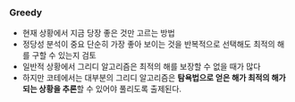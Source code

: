 ### Greedy
+ 현재 상황에서 지금 당장 좋은 것만 고르는 방법
+ 정당성 분석이 중요 
	단순히 가장 좋아 보이는 것을 반복적으로 선택해도 최적의 해를 구할 수 있는지 검토
+ 일반적 상황에서 그리디 알고리즘은 최적의 해를 보장할 수 없을 때가 많다
+ 하지만 코테에서는 대부분의 그리디 알고리즘은 **탐욕법으로 얻은 해가 최적의 해가 되는 상황을 추론**할 수 있어야 풀리도록 출제된다.